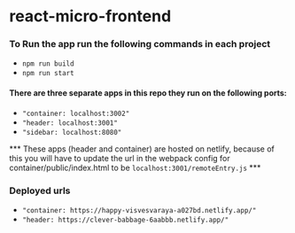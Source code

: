 # react-micro-frontend

### To Run the app run the following commands in each project

- `npm run build`
- `npm run start`

#### There are three separate apps in this repo they run on the following ports:
- `"container: localhost:3002"`
- `"header: localhost:3001"`
- `"sidebar: localhost:8080"`


*** These apps (header and container) are hosted on netlify, because of this you will have to update the url in the webpack config for container/public/index.html to be `localhost:3001/remoteEntry.js` ***

### Deployed urls
- `"container: https://happy-visvesvaraya-a027bd.netlify.app/"`
- `"header: https://clever-babbage-6aabbb.netlify.app/"`
